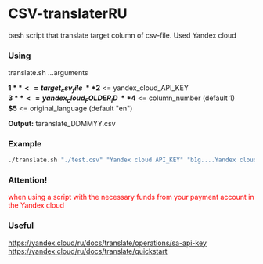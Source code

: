 # CSV-translaterRU

bash script that translate target column of csv-file. Used Yandex cloud

### Using

translate.sh ...arguments

**$1** <= target_csv_file\
**$2** <= yandex_cloud_API_KEY\
**$3** <= yandex_cloud_FOLDER_ID\
**$4** <= column_number (default 1)\
**$5** <= original_language (default "en")

**Output:** taranslate_DDMMYY.csv

### Example

```bash
./translate.sh "./test.csv" "Yandex cloud API_KEY" "b1g....Yandex cloud FOLDER_ID" 10
```

### Attention!

<span style="color: red">when using a script with the necessary funds from your payment account in the Yandex cloud</span>

### Useful

<https://yandex.cloud/ru/docs/translate/operations/sa-api-key>\
<https://yandex.cloud/ru/docs/translate/quickstart>
